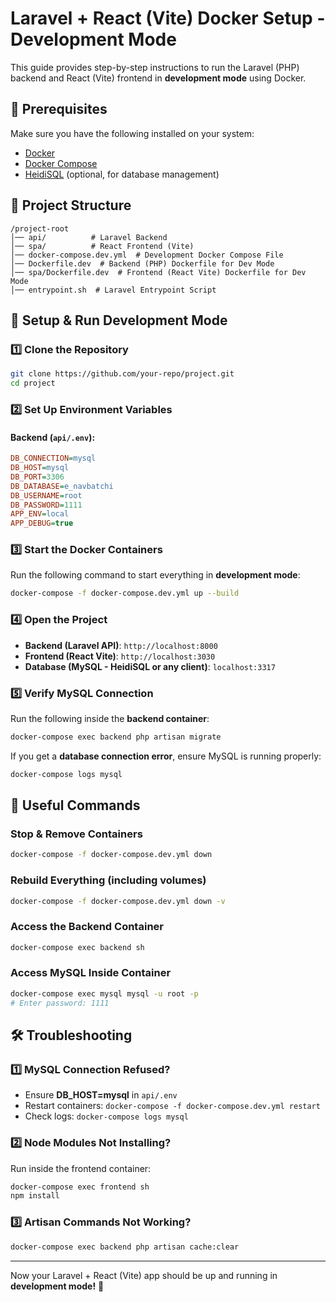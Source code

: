 # Laravel + React (Vite) Docker Setup - Development Mode

This guide provides step-by-step instructions to run the Laravel (PHP) backend and React (Vite) frontend in **development mode** using Docker.

## 🚀 Prerequisites

Make sure you have the following installed on your system:

- [Docker](https://www.docker.com/get-started)
- [Docker Compose](https://docs.docker.com/compose/install/)
- [HeidiSQL](https://www.heidisql.com/) (optional, for database management)

## 📂 Project Structure

```
/project-root
│── api/          # Laravel Backend
│── spa/          # React Frontend (Vite)
│── docker-compose.dev.yml  # Development Docker Compose File
│── Dockerfile.dev  # Backend (PHP) Dockerfile for Dev Mode
│── spa/Dockerfile.dev  # Frontend (React Vite) Dockerfile for Dev Mode
│── entrypoint.sh  # Laravel Entrypoint Script
```

## 🔧 Setup & Run Development Mode

### 1️⃣ Clone the Repository

```sh
git clone https://github.com/your-repo/project.git
cd project
```

### 2️⃣ Set Up Environment Variables

#### Backend (`api/.env`):

```ini
DB_CONNECTION=mysql
DB_HOST=mysql
DB_PORT=3306
DB_DATABASE=e_navbatchi
DB_USERNAME=root
DB_PASSWORD=1111
APP_ENV=local
APP_DEBUG=true
```

### 3️⃣ Start the Docker Containers

Run the following command to start everything in **development mode**:

```sh
docker-compose -f docker-compose.dev.yml up --build
```

### 4️⃣ Open the Project

- **Backend (Laravel API)**: `http://localhost:8000`
- **Frontend (React Vite)**: `http://localhost:3030`
- **Database (MySQL - HeidiSQL or any client)**: `localhost:3317`

### 5️⃣ Verify MySQL Connection

Run the following inside the **backend container**:

```sh
docker-compose exec backend php artisan migrate
```

If you get a **database connection error**, ensure MySQL is running properly:

```sh
docker-compose logs mysql
```

## 🔄 Useful Commands

### Stop & Remove Containers

```sh
docker-compose -f docker-compose.dev.yml down
```

### Rebuild Everything (including volumes)

```sh
docker-compose -f docker-compose.dev.yml down -v
```

### Access the Backend Container

```sh
docker-compose exec backend sh
```

### Access MySQL Inside Container

```sh
docker-compose exec mysql mysql -u root -p
# Enter password: 1111
```

## 🛠 Troubleshooting

### **1️⃣ MySQL Connection Refused?**

- Ensure **DB_HOST=mysql** in `api/.env`
- Restart containers: `docker-compose -f docker-compose.dev.yml restart`
- Check logs: `docker-compose logs mysql`

### **2️⃣ Node Modules Not Installing?**

Run inside the frontend container:

```sh
docker-compose exec frontend sh
npm install
```

### **3️⃣ Artisan Commands Not Working?**

```sh
docker-compose exec backend php artisan cache:clear
```

---

Now your Laravel + React (Vite) app should be up and running in **development mode!** 🚀
